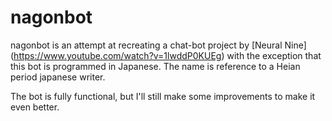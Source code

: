 # nagonbot


nagonbot is an attempt at recreating a chat-bot project by [Neural Nine] (https://www.youtube.com/watch?v=1lwddP0KUEg) with the exception that this bot is programmed in Japanese. The name is reference to a Heian period japanese writer.

The bot is fully functional, but I'll still make some improvements to make it even better.


